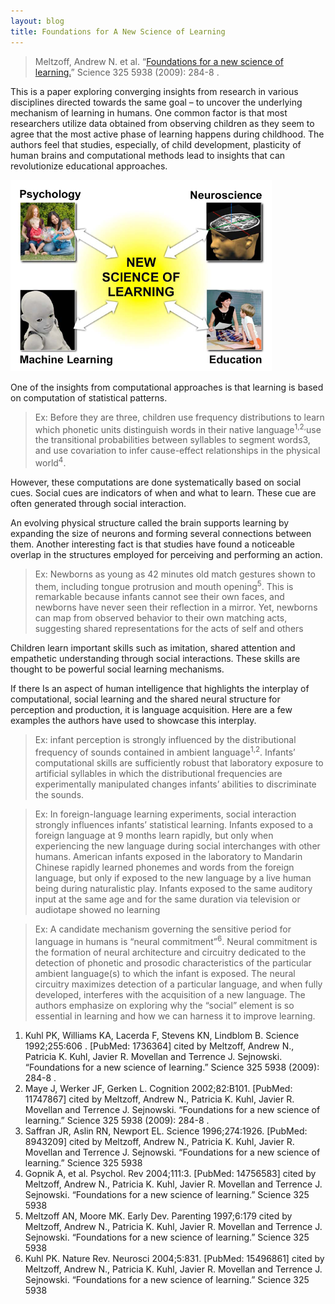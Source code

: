 ```yaml
---
layout: blog
title: Foundations for A New Science of Learning
---
```


> Meltzoff, Andrew N. et al. “[Foundations for a new science of learning.](https://www.semanticscholar.org/paper/Foundations-for-a-new-science-of-learning.-Meltzoff-Kuhl/bab710afa6f2b36d161571fe48467efd80e3d0ad)” Science 325 5938 (2009): 284-8 .

This is a paper exploring converging insights from research in various disciplines directed towards the same goal – to uncover the underlying mechanism of learning in humans. One common factor is that most researchers utilize data obtained from observing children as they seem to agree that the most active phase of learning happens during childhood. The authors feel that studies, especially, of child development, plasticity of human brains and computational methods lead to insights that can revolutionize educational approaches.

![](foundations-of-new-learning-science-summary/1.png)

One of the insights from computational approaches is that learning is based on computation of statistical patterns.

> Ex: Before they are three, children use frequency distributions to learn which phonetic units distinguish words in their native language<sup>1,2,</sup>use the transitional probabilities between syllables to segment words3, and use covariation to infer cause-effect relationships in the physical world<sup>4</sup>.

However, these computations are done systematically based on social cues. Social cues are indicators of when and what to learn. These cue are often generated through social interaction.

An evolving physical structure called the brain supports learning by expanding the size of neurons and forming several connections between them. Another interesting fact is that studies have found a noticeable overlap in the structures employed for perceiving and performing an action.

> Ex: Newborns as young as 42 minutes old match gestures shown to them, including tongue protrusion and mouth opening<sup>5</sup>. This is remarkable because infants cannot see their own faces, and newborns have never seen their reflection in a mirror. Yet, newborns can map from observed behavior to their own matching acts, suggesting shared representations for the acts of self and others

Children learn important skills such as imitation, shared attention and empathetic understanding through social interactions. These skills are thought to be powerful social learning mechanisms.

If there Is an aspect of human intelligence that highlights the interplay of computational, social learning and the shared neural structure for perception and production, it is language acquisition.
Here are a few examples the authors have used to showcase this interplay.

> Ex: infant perception is strongly influenced by the distributional frequency of sounds contained in ambient language<sup>1,2</sup>. Infants’ computational skills are sufficiently robust that laboratory exposure to artificial syllables in which the distributional frequencies are experimentally manipulated changes infants’ abilities to discriminate the sounds.

> Ex: In foreign-language learning experiments, social interaction strongly influences infants’ statistical learning. Infants exposed to a foreign language at 9 months learn rapidly, but only when experiencing the new language during social interchanges with other humans. American infants exposed in the laboratory to Mandarin Chinese rapidly learned phonemes and words from the foreign language, but only if exposed to the new language by a live human being during naturalistic play. Infants exposed to the same auditory input at the same age and for the same duration via television or audiotape showed no learning

> Ex: A candidate mechanism governing the sensitive period for language in humans is “neural commitment”<sup>6</sup>. Neural commitment is the formation of neural architecture and circuitry dedicated to the detection of phonetic and prosodic characteristics of the particular ambient language(s) to which the infant is exposed. The neural circuitry maximizes detection of a particular language, and when fully developed, interferes with the acquisition of a new language.
The authors emphasize on exploring why the “social” element is so essential in learning and how we can harness it to improve learning.

1. Kuhl PK, Williams KA, Lacerda F, Stevens KN, Lindblom B. Science 1992;255:606 . [PubMed: 1736364] cited by Meltzoff, Andrew N., Patricia K. Kuhl, Javier R. Movellan and Terrence J. Sejnowski. “Foundations for a new science of learning.” Science 325 5938 (2009): 284-8 .
2. Maye J, Werker JF, Gerken L. Cognition 2002;82:B101. [PubMed: 11747867] cited by Meltzoff, Andrew N., Patricia K. Kuhl, Javier R. Movellan and Terrence J. Sejnowski. “Foundations for a new science of learning.” Science 325 5938 (2009): 284-8 .
3. Saffran JR, Aslin RN, Newport EL. Science 1996;274:1926. [PubMed: 8943209] cited by Meltzoff, Andrew N., Patricia K. Kuhl, Javier R. Movellan and Terrence J. Sejnowski. “Foundations for a new science of learning.” Science 325 5938
4. Gopnik A, et al. Psychol. Rev 2004;111:3. [PubMed: 14756583] cited by Meltzoff, Andrew N., Patricia K. Kuhl, Javier R. Movellan and Terrence J. Sejnowski. “Foundations for a new science of learning.” Science 325 5938
5. Meltzoff AN, Moore MK. Early Dev. Parenting 1997;6:179 cited by Meltzoff, Andrew N., Patricia K. Kuhl, Javier R. Movellan and Terrence J. Sejnowski. “Foundations for a new science of learning.” Science 325 5938
6. Kuhl PK. Nature Rev. Neurosci 2004;5:831. [PubMed: 15496861] cited by Meltzoff, Andrew N., Patricia K. Kuhl, Javier R. Movellan and Terrence J. Sejnowski. “Foundations for a new science of learning.” Science 325 5938

<!-- foundations-of-new-learning-science-summary -->
